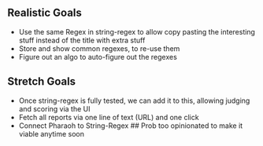 ## Realistic Goals
- Use the same Regex in string-regex to allow copy pasting the interesting stuff instead of the title with extra stuff
- Store and show common regexes, to re-use them
- Figure out an algo to auto-figure out the regexes

## Stretch Goals
- Once string-regex is fully tested, we can add it to this, allowing judging and scoring via the UI
- Fetch all reports via one line of text (URL) and one click
- Connect Pharaoh to String-Regex ## Prob too opinionated to make it viable anytime soon